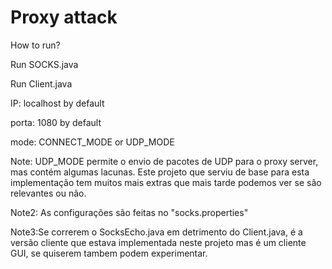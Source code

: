 # Proxy attack
How to run?

Run SOCKS.java

Run Client.java <ip> <port> <mode>

IP: localhost by default

porta: 1080 by default

mode: CONNECT_MODE or UDP_MODE


Note: UDP_MODE permite o envio de pacotes de UDP para o proxy server, mas contém algumas lacunas. Este projeto que serviu de base para esta implementação tem muitos mais extras que mais tarde podemos ver se são relevantes ou não.

Note2: As configurações são feitas no "socks.properties"

Note3:Se correrem o SocksEcho.java em detrimento do Client.java, é a versão cliente que estava implementada neste projeto mas é um cliente GUI, se quiserem tambem podem experimentar.
